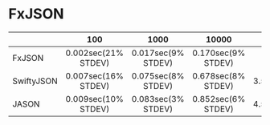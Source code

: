 # FxJSON





|            |         100         |        1000        |       10000        |    Δ    |
| ---------- | :-----------------: | :----------------: | :----------------: | :-----: |
| FxJSON     | 0.002sec(21% STDEV) | 0.017sec(9% STDEV) | 0.170sec(9% STDEV) |    1    |
| SwiftyJSON | 0.007sec(16% STDEV) | 0.075sec(8% STDEV) | 0.678sec(8% STDEV) | 3.5~4.4 |
| JASON      | 0.009sec(10% STDEV) | 0.083sec(3% STDEV) | 0.852sec(6% STDEV) | 4.5~5.0 |





